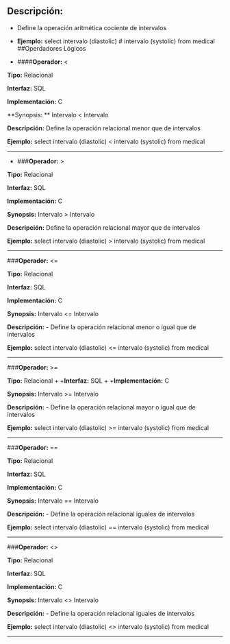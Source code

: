 ## **Descripción:** 
- Define la operación aritmética cociente de intervalos

- **Ejemplo:** select intervalo (diastolic) # intervalo (systolic) from medical
##Operdadores Lógicos
- ####**Operador:** <

**Tipo:** Relacional

 **Interfaz:** SQL

 **Implementación:** C

 **Synopsis: **
Intervalo < Intervalo

 **Descripción:** Define la operación relacional menor que de intervalos

 **Ejemplo:** select intervalo (diastolic) < intervalo (systolic) from medical

 ***

- ###**Operador:** >

**Tipo:** Relacional

 **Interfaz:** SQL
 
 **Implementación:** C
 
 **Synopsis:**
Intervalo > Intervalo

 **Descripción:** Define la operación relacional mayor que de intervalos

 **Ejemplo:** select intervalo (diastolic) > intervalo (systolic) from medical

 ***
###**Operador:** <=

 **Tipo:** Relacional

 **Interfaz:** SQL

 **Implementación:** C

 **Synopsis:** Intervalo <= Intervalo

 **Descripción:** - Define la operación relacional menor o igual que de intervalos

 **Ejemplo:** select intervalo (diastolic) <= intervalo (systolic) from medical
 * * *
###**Operador:** >=

 **Tipo:** Relacional
+
+**Interfaz:** SQL
+
+**Implementación:** C

 **Synopsis:**
Intervalo >= Intervalo

 **Descripción:** - Define la operación relacional mayor o igual que de intervalos

 **Ejemplo:** select intervalo (diastolic) >= intervalo (systolic) from medical
 * * *
 ###**Operador:** ==
 
 **Tipo:** Relacional

 **Interfaz:** SQL

 **Implementación:** C

 **Synopsis:** Intervalo == Intervalo

 **Descripción:** - Define la operación relacional iguales de intervalos

 **Ejemplo:** select intervalo (diastolic) == intervalo (systolic) from medical
 * * *
###**Operador:** <>

 **Tipo:** Relacional

 **Interfaz:** SQL

 **Implementación:** C

 **Synopsis:** Intervalo <> Intervalo
 
 **Descripción:** - Define la operación relacional iguales de intervalos
 
 **Ejemplo:** select intervalo (diastolic) <> intervalo (systolic) from medical
 * * *
